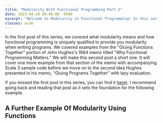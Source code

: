 ```yaml
---
title: "Modularity With Functional Programming Part 2"
date: 2023-04-20 00:00:00 -0500
excerpt: "Welcome to Modularity in Functional Programming! In this series, I will be addressing how using aspects of the functional paradigm can lead to program components that are easier to reuse and expand upon."
classes: wide
---
```


In the first post of this series, we covered what modularity means and how functional programming is uniquely qualified to provide you modularity when writing programs. We covered examples from the "Gluing Functions Together" portion of John Hughes's 1984 memo titled "Why Functional Programming Matters." We will make this second post a short one. It will cover one more example from that section of the memo with accompanying Scala 3 sample code before we move on to the second idea Hughes presented in his memo, "Gluing Programs Together" with lazy evaluation.

If you missed the first post in this series, you can find it [here](/2023/03/functional-modularity-1/)), I recommend going back and reading that post as it sets the foundation for the following example.

## A Further Example Of Modularity Using Functions
